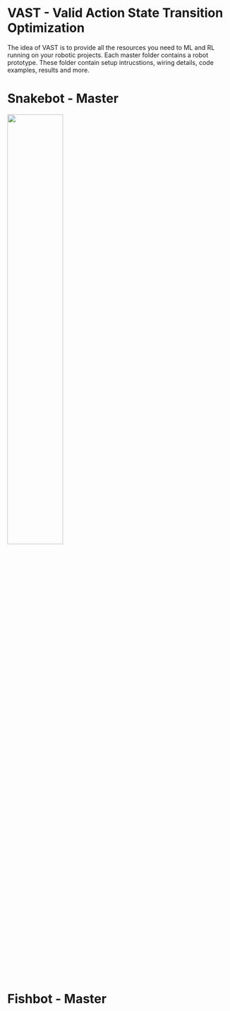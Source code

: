 # VAST - Valid Action State Transition Optimization

The idea of VAST is to provide all the resources you need to ML and RL running on your robotic projects. Each master folder contains a robot prototype. These folder contain setup intrucstions, wiring details, code examples, results and more.


 
# Snakebot - Master

[<img src="https://www.youtube.com/watch?v=qRYVz2Kdqok/maxresdefault.jpg" width="50%">](https://www.youtube.com/watch?v=qRYVz2Kdqok)



# Fishbot - Master



